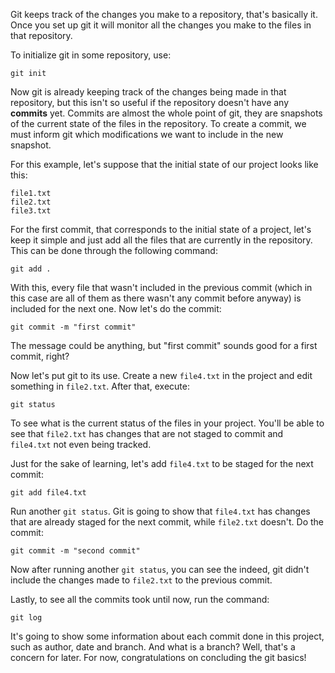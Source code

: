 Git keeps track of the changes you make to a repository, that's basically it. Once you set up git it will monitor all the changes you make to the files in that repository.

To initialize git in some repository, use:

```
git init
```

Now git is already keeping track of the changes being made in that repository, but this isn't so useful if the repository doesn't have any **commits** yet. Commits are almost the whole point of git, they are snapshots of the current state of the files in the repository. To create a commit, we must inform git which modifications we want to include in the new snapshot.

For this example, let's suppose that the initial state of our project looks like this:

```
file1.txt
file2.txt
file3.txt
```

For the first commit, that corresponds to the initial state of a project, let's keep it simple and just add all the files that are currently in the repository. This can be done through the following command:

```
git add .
```

With this, every file that wasn't included in the previous commit (which in this case are all of them as there wasn't any commit before anyway) is included for the next one. Now let's do the commit:

```
git commit -m "first commit"
```

The message could be anything, but "first commit" sounds good for a first commit, right?

Now let's put git to its use. Create a new `file4.txt` in the project and edit something in `file2.txt`. After that, execute:

```
git status
```

To see what is the current status of the files in your project. You'll be able to see that `file2.txt` has changes that are not staged to commit and `file4.txt` not even being tracked.

Just for the sake of learning, let's add `file4.txt` to be staged for the next commit:

```
git add file4.txt
```

Run another `git status`. Git is going to show that `file4.txt` has changes that are already staged for the next commit, while `file2.txt` doesn't. Do the commit:

```
git commit -m "second commit"
```

Now after running another `git status`, you can see the indeed, git didn't include the changes made to `file2.txt` to the previous commit.

Lastly, to see all the commits took until now, run the command:

```
git log
```

It's going to show some information about each commit done in this project, such as author, date and branch. And what is a branch? Well, that's a concern for later. For now, congratulations on concluding the git basics!